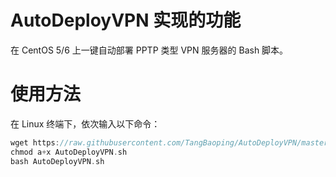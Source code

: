 # AutoDeployVPN 实现的功能
在 CentOS 5/6 上一键自动部署 PPTP 类型 VPN 服务器的 Bash 脚本。


# 使用方法
在 Linux 终端下，依次输入以下命令：
```c
wget https://raw.githubusercontent.com/TangBaoping/AutoDeployVPN/master/AutoDeployVPN.sh --no-check-certificate
chmod a+x AutoDeployVPN.sh
bash AutoDeployVPN.sh 
```


